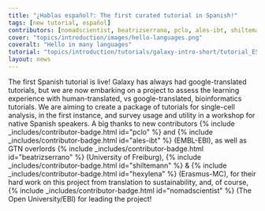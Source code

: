 ```yaml
---
title: "¿Hablas español?: The first curated tutorial in Spanish!"
tags: [new tutorial, español]
contributors: [nomadscientist, beatrizserrano, pclo, ales-ibt, shiltemann, hexylena]
cover: "topics/introduction/images/hello-languages.png"
coveralt: "Hello in many languages"
tutorial: "topics/introduction/tutorials/galaxy-intro-short/tutorial_ES.html"
layout: news
---
```


The first Spanish tutorial is live! Galaxy has always had google-translated tutorials, but we are now embarking on a project to assess the learning experience with human-translated, vs google-translated, bioinformatics tutorials. We are aiming to create a package of tutorials for single-cell analysis, in the first instance, and survey usage and utility in a workshop for native Spanish speakers. A big thanks to new contributors {% include _includes/contributor-badge.html id="pclo" %} and {% include _includes/contributor-badge.html id="ales-ibt" %} (EMBL-EBI), as well as GTN overlords {% include _includes/contributor-badge.html id="beatrizserrano" %} (University of Freiburg), {% include _includes/contributor-badge.html id="shiltemann" %} & {% include _includes/contributor-badge.html id="hexylena" %} (Erasmus-MC), for their hard work on this project from translation to sustainability, and, of course, {% include _includes/contributor-badge.html id="nomadscientist" %} (The Open University/EBI) for leading the project!


